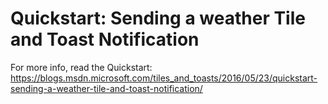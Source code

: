 # Quickstart: Sending a weather Tile and Toast Notification

For more info, read the Quickstart: https://blogs.msdn.microsoft.com/tiles_and_toasts/2016/05/23/quickstart-sending-a-weather-tile-and-toast-notification/
